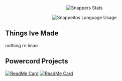 </p>
<p align="center">
  <img align="center" src="https://github-readme-stats.vercel.app/api?username=snapperito&theme=material-palenight&show_icons=true" alt="Snappers Stats">

</p>
<p align="center">
  <img align="center" src="https://github-readme-stats.vercel.app/api/top-langs/?username=snapperito&theme=material-palenight" alt="Snappeitos Language Usage">

## Things Ive Made
nothing rn lmao
## Powercord Projects
[![ReadMe Card](https://github-readme-stats.vercel.app/api/pin/?username=snapperito&repo=Dark-Discord&theme=material-palenight)](https://github.com/Snapperito/Dark-Discord)
[![ReadMe Card](https://github-readme-stats.vercel.app/api/pin/?username=snapperito&repo=RemindMe&theme=material-palenight)](https://github.com/https://github.com/Snapperito/RemindMe)
